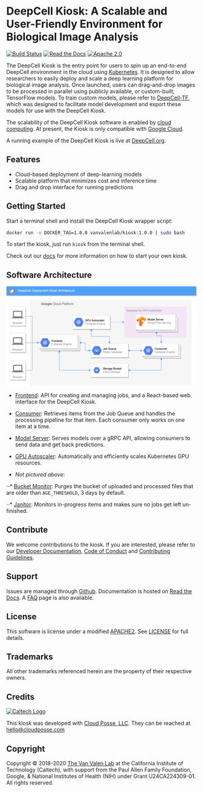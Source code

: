 # DeepCell Kiosk: A Scalable and User-Friendly Environment for Biological Image Analysis

[![Build Status](https://travis-ci.com/vanvalenlab/kiosk.svg?branch=master)](https://travis-ci.com/vanvalenlab/kiosk)
[![Read the Docs](https://img.shields.io/readthedocs/kiosk?logo=Read%20the%20Docs)](https://deepcell-kiosk.readthedocs.io/en/master)
[![Apache 2.0](https://img.shields.io/badge/License-Apache%202.0-blue.svg)](https://opensource.org/licenses/Apache-2.0)

The DeepCell Kiosk is the entry point for users to spin up an end-to-end DeepCell environment in the cloud using [Kubernetes](https://kubernetes.io/). It is designed to allow researchers to easily deploy and scale a deep learning platform for biological image analysis. Once launched, users can drag-and-drop images to be processed in parallel using publicly available, or custom-built, TensorFlow models. To train custom models, please refer to [DeepCell-TF](https://github.com/vanvalenlab/deepcell-tf), which was designed to facilitate model development and export these models for use with the DeepCell Kiosk.

The scalability of the DeepCell Kiosk software is enabled by [cloud computing](https://en.wikipedia.org/wiki/Cloud_computing). At present, the Kiosk is only compatible with [Google Cloud](https://cloud.google.com/).

A running example of the DeepCell Kiosk is live at [DeepCell.org](https://deepcell.org).

## Features

- Cloud-based deployment of deep-learning models
- Scalable platform that minimizes cost and inference time
- Drag and drop interface for running predictions

## Getting Started

Start a terminal shell and install the DeepCell Kiosk wrapper script:

```bash
docker run -e DOCKER_TAG=1.0.0 vanvalenlab/kiosk:1.0.0 | sudo bash
```

To start the kiosk, just run `kiosk` from the terminal shell.

Check out our [docs](https://deepcell-kiosk.readthedocs.io/en/master/GETTING_STARTED.html) for more information on how to start your own kiosk.

## Software Architecture

![Kiosk Architecture](https://raw.githubusercontent.com/vanvalenlab/kiosk/wg-docs-diagram/docs/images/Kiosk_Architecture.png)

- <a href="https://github.com/vanvalenlab/kiosk-frontend">Frontend</a>: API for creating and managing jobs, and a React-based web interface for the DeepCell Kiosk.

- <a href="https://github.com/vanvalenlab/kiosk-redis-consumer">Consumer</a>: Retrieves items from the Job Queue and handles the processing pipeline for that item. Each consumer only works on one item at a time.

- <a href="https://github.com/vanvalenlab/kiosk-tf-serving">Model Server</a>: Serves models over a gRPC API, allowing consumers to send data and get back predictions.

- <a href="https://github.com/vanvalenlab/kiosk-autoscaler">GPU Autoscaler</a>: Automatically and efficiently scales Kubernetes GPU resources.

- _Not pictured above_:

⋅⋅* <a href="https://github.com/vanvalenlab/kiosk-bucket-monitor">Bucket Monitor</a>: Purges the bucket of uploaded and processed files that are older than `AGE_THRESHOLD`, 3 days by default.

⋅⋅* <a href="https://github.com/vanvalenlab/kiosk-redis-janitor">Janitor</a>: Monitors in-progress items and makes sure no jobs get left un-finished.


## Contribute

We welcome contributions to the kiosk. If you are interested, please refer to our [Developer Documentation](https://deepcell-kiosk.readthedocs.io/en/master/DEVELOPER.html), [Code of Conduct](https://github.com/vanvalenlab/kiosk/blob/master/CODE_OF_CONDUCT.md) and [Contributing Guidelines](https://github.com/vanvalenlab/kiosk/blob/master/CONTRIBUTING.md).

## Support

Issues are managed through [Github](https://github.com/vanvalenlab/kiosk/issues).
Documentation is hosted on [Read the Docs](https://deepcell-kiosk.readthedocs.io/en/master).
A [FAQ](http://www.deepcell.org.faq) page is also available.

## License

This software is license under a modified [APACHE2](https://opensource.org/licenses/Apache-2.0). See [LICENSE](https://github.com/vanvalenlab/kiosk/blob/master/LICENSE) for full  details.

## Trademarks

All other trademarks referenced herein are the property of their respective owners.

## Credits

[![Caltech Logo](https://upload.wikimedia.org/wikipedia/commons/7/75/Caltech_Logo.svg)](http://www.vanvalen.caltech.edu/)

This kiosk was developed with [Cloud Posse, LLC](https://cloudposse.com). They can be reached at <hello@cloudposse.com>

## Copyright

Copyright © 2018-2020 [The Van Valen Lab](http://www.vanvalen.caltech.edu/) at the California Institute of Technology (Caltech), with support from the Paul Allen Family Foundation, Google, & National Institutes of Health (NIH) under Grant U24CA224309-01.
All rights reserved.
